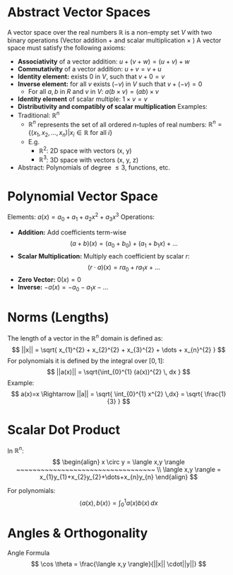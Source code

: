 # Abstract Vector Spaces
A vector space over the real numbers $\mathbb{R}$ is a non-empty set $V$ with two binary operations (Vector addition $+$ and scalar multiplication $\times$ ) 
A vector space must satisfy the following axioms:
- **Associativity** of a vector addition: $u+(v+w)=(u+v)+w$
- **Commutativity** of a vector addition: $u+v = v+u$
- **Identity element:** exists $0$ in $V$, such that $v+0=v$
- **Inverse element:** for all $v$ exists $(-v)$ in $V$ such that $v + (-v) = 0$
	- For all $a,b$ in $R$ and $v$ in $V$: $a(b\times v) = (ab)\times v$
- **Identity element** of scalar multiple: $1\times v=v$
- **Distributivity and compatibly of scalar multiplication**
Examples:
- Traditional: $\mathbb{R}^{n}$
	- $\mathbb{R}^{n}$ represents the set of all ordered $n$-tuples of real numbers: $\mathbb{R}^{n} = \{(x_{1},x_{2},\dots,x_{n}) | x_{i} \in \mathbb{R} \text{ for all } i\}$
	- E.g.
		- $\mathbb{R}^{2}$: 2D space with vectors (x, y)
		-  $\mathbb{R}^{3}$: 3D space with vectors (x, y, z)
- Abstract: Polynomials of degree $\leq 3$, functions, etc.

# Polynomial Vector Space
Elements: $a(x) = a_{0} + a_{1} + a_{2}x^{2} + a_{3}x^{3}$
Operations:
- **Addition:** Add coefficients term-wise
$$
(a+b)(x) = (a_{0}+b_{0})+(a_{1}+b_{1}x) + \dots
$$
- **Scalar Multiplication:** Multiply each coefficient by scalar $r$:
$$
(r \cdot a)(x) = ra_{0}+ra_{1}x + \dots
$$
- **Zero Vector:** $0(x)=0$
- **Inverse:** $-a(x) = -a_{0}-a_{1}x - \dots$
# Norms (Lengths)
The length of a vector in the $\mathbb{R}^{n}$ domain is defined as:
$$
||x|| = \sqrt{ x_{1}^{2} + x_{2}^{2} + x_{3}^{2} + \dots + x_{n}^{2} }
$$
For polynomials it is defined by the integral over $[0,1]$:
$$
||a(x)|| = \sqrt{\int_{0}^{1} (a(x))^{2} \, dx  }
$$
Example:
$$
a(x)=x \Rightarrow ||a|| = \sqrt{ \int_{0}^{1} x^{2} \,dx} = \sqrt{ \frac{1}{3} }
$$
# Scalar Dot Product
In $\mathbb{R}^{n}$:
$$
\begin{align}
x \circ y = \langle x,y \rangle ~~~~~~~~~~~~~~~~~~~~~~~~~~~~~~~~~~ \\
\langle x,y \rangle = x_{1}y_{1}+x_{2}y_{2}+\dots+x_{n}y_{n}
\end{align}
$$

For polynomials:
$$
\langle a(x),b(x) \rangle = \int_{0}^{1} a(x)b(x) \,dx
$$
# Angles & Orthogonality
Angle Formula
$$
\cos \theta = \frac{\langle x,y \rangle}{||x|| \cdot||y||}
$$
